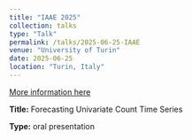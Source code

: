 ```yaml
---
title: "IAAE 2025"
collection: talks
type: "Talk"
permalink: /talks/2025-06-25-IAAE
venue: "University of Turin"
date: 2025-06-25
location: "Turin, Italy"
---
```


[More information here](https://sites.google.com/view/iaae2025)


**Title:** Forecasting Univariate Count Time Series

<!-- **Co-authors:** Ovielt Baltodano, Mauro Costantini, Carlo R.M.A. Santagiustina -->

**Type:** oral presentation